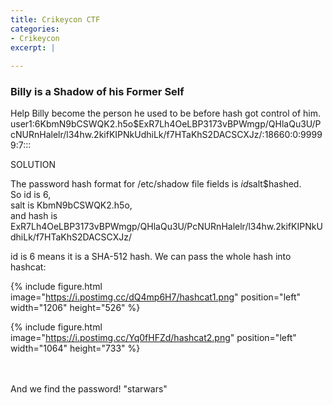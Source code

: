 ```yaml
---
title: Crikeycon CTF
categories:
- Crikeycon
excerpt: |
  
---
```




### Billy is a Shadow of his Former Self

Help Billy become the person he used to be before hash got control of him.
user1:$6$KbmN9bCSWQK2.h5o$ExR7Lh4OeLBP3173vBPWmgp/QHlaQu3U/PcNURnHalelr/l34hw.2kifKIPNkUdhiLk/f7HTaKhS2DACSCXJz/:18660:0:99999:7:::

SOLUTION

The password hash format for /etc/shadow file fields is $id$salt$hashed. <br>
So id is 6, <br>
salt is KbmN9bCSWQK2.h5o, <br>
and hash is ExR7Lh4OeLBP3173vBPWmgp/QHlaQu3U/PcNURnHalelr/l34hw.2kifKIPNkUdhiLk/f7HTaKhS2DACSCXJz/

id is 6 means it is a SHA-512 hash. We can pass the whole hash into hashcat:

{% include figure.html image="https://i.postimg.cc/dQ4mp6H7/hashcat1.png" position="left" width="1206" height="526" %}

{% include figure.html image="https://i.postimg.cc/Yq0fHFZd/hashcat2.png" position="left" width="1064" height="733" %}

<br>
<br>
And we find the password! "starwars"
